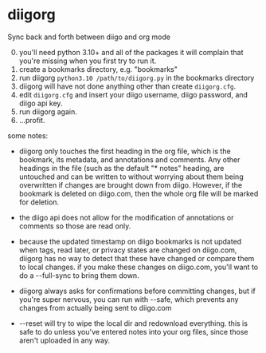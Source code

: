 # diigorg
Sync back and forth between diigo and org mode

0. you'll need python 3.10+ and all of the packages it will complain that you're missing when you first try to run it.
1. create a bookmarks directory, e.g. "bookmarks"
2. run diigorg `python3.10 /path/to/diigorg.py` in the bookmarks directory
3. diigorg will have not done anything other than create `diigorg.cfg`.
4. edit `diigorg.cfg` and insert your diigo username, diigo password, and diigo api key.
5. run diigorg again.
6. ...profit.

some notes:
- diigorg only touches the first heading in the org file, which is the bookmark, its metadata, and annotations and comments. 
Any other headings in the file (such as the default "* notes" heading, are untouched and can be written to without worrying about them being overwritten if changes are brought down from diigo.
However, if the bookmark is deleted on diigo.com, then the whole org file will be marked for deletion.

- the diigo api does not allow for the modification of annotations or comments so those are read only.

- because the updated timestamp on diigo bookmarks is not updated when tags, read later, or privacy states are changed on diigo.com, diigorg has no way to detect that these have changed or compare them to local changes.
if you make these changes on diigo.com, you'll want to do a --full-sync to bring them down.

- diigorg always asks for confirmations before committing changes, but if you're super nervous, you can run with --safe, which prevents any changes from actually being sent to diigo.com

- --reset will try to wipe the local dir and redownload everything. this is safe to do unless you've entered notes into your org files, since those aren't uploaded in any way.
